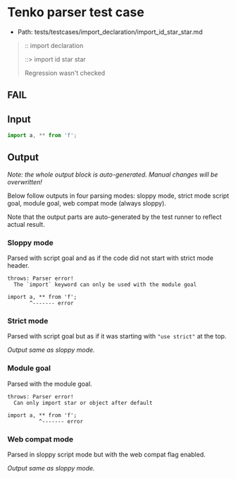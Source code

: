 # Tenko parser test case

- Path: tests/testcases/import_declaration/import_id_star_star.md

> :: import declaration
>
> ::> import id star star
>
> Regression wasn't checked

## FAIL

## Input

`````js
import a, ** from 'f';
`````

## Output

_Note: the whole output block is auto-generated. Manual changes will be overwritten!_

Below follow outputs in four parsing modes: sloppy mode, strict mode script goal, module goal, web compat mode (always sloppy).

Note that the output parts are auto-generated by the test runner to reflect actual result.

### Sloppy mode

Parsed with script goal and as if the code did not start with strict mode header.

`````
throws: Parser error!
  The `import` keyword can only be used with the module goal

import a, ** from 'f';
       ^------- error
`````

### Strict mode

Parsed with script goal but as if it was starting with `"use strict"` at the top.

_Output same as sloppy mode._

### Module goal

Parsed with the module goal.

`````
throws: Parser error!
  Can only import star or object after default

import a, ** from 'f';
          ^------- error
`````


### Web compat mode

Parsed in sloppy script mode but with the web compat flag enabled.

_Output same as sloppy mode._
